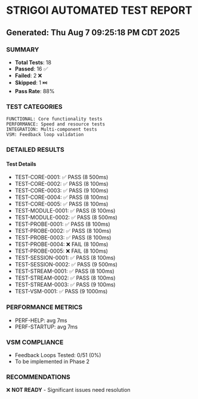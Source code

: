 # STRIGOI AUTOMATED TEST REPORT
## Generated: Thu Aug  7 09:25:18 PM CDT 2025

### SUMMARY
- **Total Tests**: 18
- **Passed**: 16 ✅
- **Failed**: 2 ❌
- **Skipped**: 1 ⏭️
- **Pass Rate**: 88%

### TEST CATEGORIES
```
FUNCTIONAL: Core functionality tests
PERFORMANCE: Speed and resource tests
INTEGRATION: Multi-component tests
VSM: Feedback loop validation
```

### DETAILED RESULTS

#### Test Details

- TEST-CORE-0001: ✅ PASS (8
500ms)
- TEST-CORE-0002: ✅ PASS (8
100ms)
- TEST-CORE-0003: ✅ PASS (9
100ms)
- TEST-CORE-0004: ✅ PASS (8
100ms)
- TEST-CORE-0005: ✅ PASS (8
100ms)
- TEST-MODULE-0001: ✅ PASS (8
100ms)
- TEST-MODULE-0002: ✅ PASS (8
500ms)
- TEST-PROBE-0001: ✅ PASS (8
100ms)
- TEST-PROBE-0002: ✅ PASS (8
100ms)
- TEST-PROBE-0003: ✅ PASS (8
100ms)
- TEST-PROBE-0004: ❌ FAIL (8
100ms)
- TEST-PROBE-0005: ❌ FAIL (8
100ms)
- TEST-SESSION-0001: ✅ PASS (8
100ms)
- TEST-SESSION-0002: ✅ PASS (9
500ms)
- TEST-STREAM-0001: ✅ PASS (8
100ms)
- TEST-STREAM-0002: ✅ PASS (8
100ms)
- TEST-STREAM-0003: ✅ PASS (9
100ms)
- TEST-VSM-0001: ✅ PASS (9
1000ms)

### PERFORMANCE METRICS

- PERF-HELP: avg 7ms
- PERF-STARTUP: avg 7ms

### VSM COMPLIANCE

- Feedback Loops Tested: 0/51 (0%)
- To be implemented in Phase 2

### RECOMMENDATIONS

❌ **NOT READY** - Significant issues need resolution
